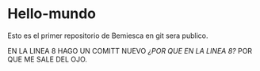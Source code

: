 # Hello-mundo
Esto es el primer repositorio de Bemiesca en git sera publico.





EN LA LINEA 8 HAGO UN COMITT NUEVO *¿POR QUE EN LA LINEA 8?* POR QUE ME SALE DEL OJO.
